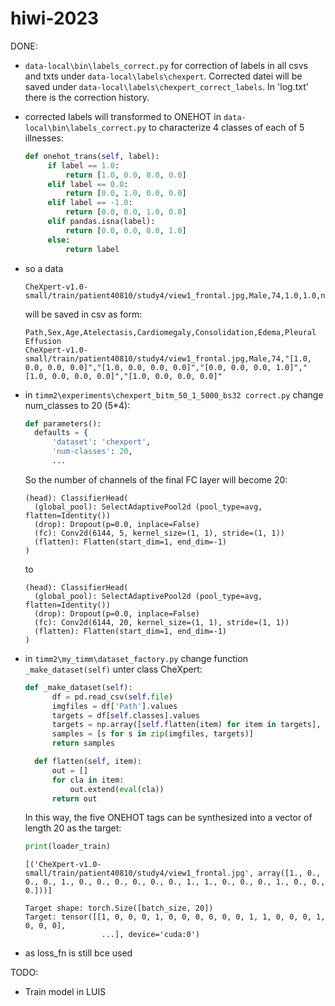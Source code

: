# hiwi-2023

DONE:

- `data-local\bin\labels_correct.py` for correction of labels in all csvs and txts under `data-local\labels\chexpert`. Corrected datei will be saved under `data-local\labels\chexpert_correct_labels`. In 'log.txt' there is the correction history.
- corrected labels will transformed to ONEHOT in `data-local\bin\labels_correct.py` to characterize 4 classes of each of 5 illnesses:
   ```python
   def onehot_trans(self, label):
        if label == 1.0:
            return [1.0, 0.0, 0.0, 0.0]
        elif label == 0.0:
            return [0.0, 1.0, 0.0, 0.0]
        elif label == -1.0:
            return [0.0, 0.0, 1.0, 0.0]
        elif pandas.isna(label):
            return [0.0, 0.0, 0.0, 1.0]
        else:
            return label
   ```
- so a data 
  ```csv
  CheXpert-v1.0-small/train/patient40810/study4/view1_frontal.jpg,Male,74,1.0,1.0,nan,1.0,1.0
  ```
  will be saved in csv as form:
  ```csv
  Path,Sex,Age,Atelectasis,Cardiomegaly,Consolidation,Edema,Pleural Effusion
  CheXpert-v1.0-small/train/patient40810/study4/view1_frontal.jpg,Male,74,"[1.0, 0.0, 0.0, 0.0]","[1.0, 0.0, 0.0, 0.0]","[0.0, 0.0, 0.0, 1.0]","[1.0, 0.0, 0.0, 0.0]","[1.0, 0.0, 0.0, 0.0]"
  ```
- in `timm2\experiments\chexpert_bitm_50_1_5000_bs32 correct.py` change num_classes to 20 (5*4):
  ```python
  def parameters(): 
    defaults = {
        'dataset': 'chexpert',
        'num-classes': 20,
        ...
  ```
  So the number of channels of the final FC layer will become 20:
  ```
  (head): ClassifierHead(
    (global_pool): SelectAdaptivePool2d (pool_type=avg, flatten=Identity())
    (drop): Dropout(p=0.0, inplace=False)
    (fc): Conv2d(6144, 5, kernel_size=(1, 1), stride=(1, 1))
    (flatten): Flatten(start_dim=1, end_dim=-1)
  )
  ```
  to
  ```
  (head): ClassifierHead(
    (global_pool): SelectAdaptivePool2d (pool_type=avg, flatten=Identity())
    (drop): Dropout(p=0.0, inplace=False)
    (fc): Conv2d(6144, 20, kernel_size=(1, 1), stride=(1, 1))
    (flatten): Flatten(start_dim=1, end_dim=-1)
  )
  ```
  
- in `timm2\my_timm\dataset_factory.py` change function `_make_dataset(self)` unter class CheXpert:
  ```python
  def _make_dataset(self):
        df = pd.read_csv(self.file)
        imgfiles = df['Path'].values
        targets = df[self.classes].values
        targets = np.array([self.flatten(item) for item in targets], dtype=np.float64)
        samples = [s for s in zip(imgfiles, targets)]
        return samples

    def flatten(self, item):
        out = []
        for cla in item:
            out.extend(eval(cla))
        return out
  ```
  In this way, the five ONEHOT tags can be synthesized into a vector of length 20 as the target:
  ```python
  print(loader_train)
  ```
  ```
  [('CheXpert-v1.0-small/train/patient40810/study4/view1_frontal.jpg', array([1., 0., 0., 0., 1., 0., 0., 0., 0., 0., 0., 1., 1., 0., 0., 0., 1., 0., 0., 0.]))]
  ```
  
  ```
  Target shape: torch.Size([batch_size, 20])
  Target: tensor([[1, 0, 0, 0, 1, 0, 0, 0, 0, 0, 0, 1, 1, 0, 0, 0, 1, 0, 0, 0],
                   ...], device='cuda:0')
  ```

- as loss_fn is still bce used

TODO:

- Train model in LUIS
